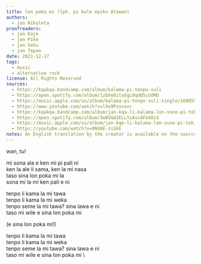 ```yaml
---
title: lon poka mi (lpk. pi kule epiku Atawan)
authors:
  - jan Nikoleta
proofreaders:
  - jan Kaje
  - jan Pike 
  - jan Seku
  - jan Tepan
date: 2021-12-17
tags:
  - music
  - alternative rock
license: All Rights Reserved
sources:
  - https://kqakqa.bandcamp.com/album/kalama-pi-tenpo-suli
  - https://open.spotify.com/album/1zbXe6itaSgL0qdQScUdMD
  - https://music.apple.com/us/album/kalama-pi-tenpo-suli-single/1600599543
  - https://www.youtube.com/watch?v=lXu9Pzsvuvc
  - https://kqakqa.bandcamp.com/album/jan-kqa-li-kalama-lon-suno-pi-toki-pona-lon-tenpo-sike-nanpa-2023
  - https://open.spotify.com/album/3w0VGm2ELLYzAvcAFkXOid
  - https://music.apple.com/us/album/jan-kqa-li-kalama-lon-suno-pi-toki-pona-lon-tenpo-sike/1703886265
  - https://youtube.com/watch?v=9NXAE-zsSkE
notes: An English translation by the creator is available on the sources
---
```


wan, tu!

mi sona ala e ken mi pi pali ni  \
ken la ale li sama, ken la mi nasa  \
taso sina lon poka mi la  \
sona mi la mi ken pali e ni

tenpo li kama la mi tawa  \
tenpo li kama la mi weka  \
tenpo seme la mi tawa? sina lawa e ni  \
taso mi wile e sina lon poka mi

(e sina lon poka mi!)

tenpo li kama la mi tawa  \
tenpo li kama la mi weka  \
tenpo seme la mi tawa? sina lawa e ni  \
taso mi wile e sina lon poka mi  \
